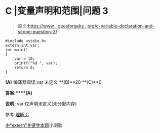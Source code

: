 # C |变量声明和范围|问题 3

> 原文:[https://www . geesforgeks . org/c-variable-declaration-and-scope-question-3/](https://www.geeksforgeeks.org/c-variable-declaration-and-scope-question-3/)

```
#include <stdio.h>
extern int var;
int main()
{
    var = 10;
    printf("%d ", var);
    return 0;
}
```

**(A)** 编译器错误:var 未定义
**(B)**20
**(C)**0

**答案:****(A)**

**说明:** var 仅声明未定义(未分配内存)

参考:[理解 C](https://www.geeksforgeeks.org/understanding-extern-keyword-in-c/)

[中“extern”关键字本题](https://www.geeksforgeeks.org/quiz-corner-gq/)小测验
